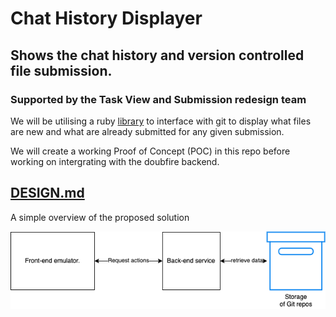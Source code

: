 # Chat History Displayer

## Shows the chat history and version controlled file submission.
### Supported by the Task View and Submission redesign team

We will be utilising a ruby [library](https://github.com/ruby-git/ruby-git) to interface with git to display what files are new and what are already submitted for any given submission. 

We will create a working Proof of Concept (POC) in this repo before working on intergrating with the doubfire backend. 

## [DESIGN.md](./DESIGN.md)

A simple overview of the proposed solution

![image](./overview.png)